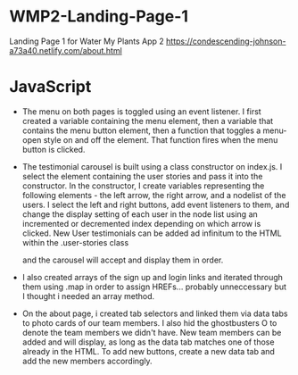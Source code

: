 # WMP2-Landing-Page-1
Landing Page 1 for Water My Plants App 2
https://condescending-johnson-a73a40.netlify.com/about.html


# JavaScript
* The menu on both pages is toggled using an event listener. I first created a variable containing the menu element, then a variable that contains the menu button element, then a function that toggles a menu-open style on and off the element. That function fires when the menu button is clicked.

* The testimonial carousel is built using a class constructor on index.js. I select the element containing the user stories and pass it into the constructor. In the constructor, I create variables representing the following elements - the left arrow, the right arrow, and a nodelist of the users. I select the left and right buttons, add event listeners to them, and change the display setting of each user in the node list using an incremented or decremented index depending on which arrow is clicked. New User testimonials can be added ad infinitum to the HTML within the .user-stories class <div> and the carousel will accept and display them in order.

* I also created arrays of the sign up and login links and iterated through them using .map in order to assign HREFs... probably unneccessary but I thought i needed an array method. 

* On the about page, i created tab selectors and linked them via data tabs to photo cards of our team members. I also hid the ghostbusters O to denote the team members we didn't have. New team members can be added and will display, as long as the data tab matches one of those already in the HTML. To add new buttons, create a new data tab and add the new members accordingly. 
